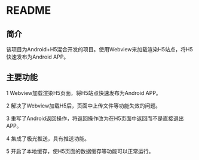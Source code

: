 # README

## 简介

该项目为Android+H5混合开发的项目。使用Webview来加载渲染H5站点，将H5快速发布为Android APP。

## 主要功能

1 Webview加载渲染H5页面，将H5站点快速发布为Android APP。

2 解决了Webview加载H5后，页面中上传文件等功能失效的问题。

3 重写了Android返回操作，将返回操作改为在H5页面中返回而不是直接退出APP。

4 集成了极光推送，具有推送功能。

5 开启了本地缓存，使H5页面的数据缓存等功能可以正常运行。